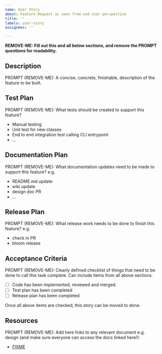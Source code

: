 ```yaml
---
name: User Story
about: Feature Request as seen from end user perspective
title: ''
labels: user-story
assignees: ''

---
```


**REMOVE-ME: Fill out this and all below sections, and remove the PROMPT questions for readability.**

## Description

PROMPT (REMOVE-ME): A concise, concrete, finishable, description of the feature to be built.

## Test Plan

PROMPT (REMOVE-ME): What tests should be created to support this feature?

* Manual testing
* Unit test for new classes
* End to end integration test calling CLI entrypoint
* ...

## Documentation Plan

PROMPT (REMOVE-ME): What documentation updates need to be made to support this feature? e.g.
* README.md update
* wiki update
* design doc PR
* ...

## Release Plan

PROMPT (REMOVE-ME): What release work needs to be done to finish this feature? e.g.

* check in PR
* bloom release

## Acceptance Criteria

PROMPT (REMOVE-ME): Clearly defined checklist of things that need to be done to call this task complete. Can include items from all above sections.

* [ ] Code has been implemented, reviewed and merged.
* [ ] Test plan has been completed
* [ ] Release plan has been completed

Once all above items are checked, this story can be moved to done.

## Resources

PROMPT (REMOVE-ME): Add here links to any relevant document e.g. design (and make sure everyone can access the docs linked here!):

* [FIXME](http://...)
